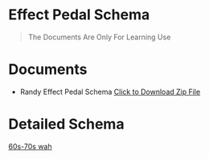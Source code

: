 # Effect Pedal Schema
> The Documents Are Only For Learning Use

# Documents
- Randy Effect Pedal Schema
<a href="RandyEffectPedalSchema.zip" download>Click to Download Zip File</a>

# Detailed Schema
[60s-70s wah](/RandyEffectPedalSchema/60-70_wahs_LAH.pdf)
